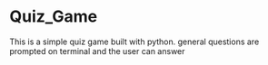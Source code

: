 # Quiz_Game
This is a simple quiz game built with python. general questions are prompted on terminal and the user can answer 
